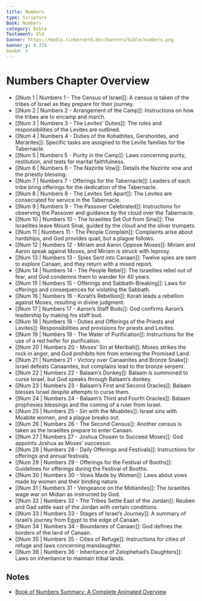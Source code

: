 ```yaml
---
title: Numbers
type: Scripture
Book: Numbers
category: Bible
Testament: Old
banner: https://media.tinkernerd.dev/banners/bible/numbers.png
banner_y: 0.334
book#: 4
---
```


# Numbers Chapter Overview

- [[Num 1 | Numbers 1 - The Census of Israel]]: A census is taken of the tribes of Israel as they prepare for their journey.
- [[Num 2 | Numbers 2 - Arrangement of the Camp]]: Instructions on how the tribes are to encamp and march.
- [[Num 3 | Numbers 3 - The Levites’ Duties]]: The roles and responsibilities of the Levites are outlined.
- [[Num 4 | Numbers 4 - Duties of the Kohathites, Gershonites, and Merarites]]: Specific tasks are assigned to the Levite families for the Tabernacle.
- [[Num 5 | Numbers 5 - Purity in the Camp]]: Laws concerning purity, restitution, and tests for marital faithfulness.
- [[Num 6 | Numbers 6 - The Nazirite Vow]]: Details the Nazirite vow and the priestly blessing.
- [[Num 7 | Numbers 7 - Offerings for the Tabernacle]]: Leaders of each tribe bring offerings for the dedication of the Tabernacle.
- [[Num 8 | Numbers 8 - The Levites Set Apart]]: The Levites are consecrated for service in the Tabernacle.
- [[Num 9 | Numbers 9 - The Passover Celebrated]]: Instructions for observing the Passover and guidance by the cloud over the Tabernacle.
- [[Num 10 | Numbers 10 - The Israelites Set Out from Sinai]]: The Israelites leave Mount Sinai, guided by the cloud and the silver trumpets.
- [[Num 11 | Numbers 11 - The People Complain]]: Complaints arise about hardships, and God provides quail, but a plague follows.
- [[Num 12 | Numbers 12 - Miriam and Aaron Oppose Moses]]: Miriam and Aaron speak against Moses, and Miriam is struck with leprosy.
- [[Num 13 | Numbers 13 - Spies Sent into Canaan]]: Twelve spies are sent to explore Canaan, and they return with a mixed report.
- [[Num 14 | Numbers 14 - The People Rebel]]: The Israelites rebel out of fear, and God condemns them to wander for 40 years.
- [[Num 15 | Numbers 15 - Offerings and Sabbath-Breaking]]: Laws for offerings and consequences for violating the Sabbath.
- [[Num 16 | Numbers 16 - Korah’s Rebellion]]: Korah leads a rebellion against Moses, resulting in divine judgment.
- [[Num 17 | Numbers 17 - Aaron’s Staff Buds]]: God confirms Aaron’s leadership by making his staff bud.
- [[Num 18 | Numbers 18 - Duties and Offerings of the Priests and Levites]]: Responsibilities and provisions for priests and Levites.
- [[Num 19 | Numbers 19 - The Water of Purification]]: Instructions for the use of a red heifer for purification.
- [[Num 20 | Numbers 20 - Moses’ Sin at Meribah]]: Moses strikes the rock in anger, and God prohibits him from entering the Promised Land.
- [[Num 21 | Numbers 21 - Victory over Canaanites and Bronze Snake]]: Israel defeats Canaanites, but complains lead to the bronze serpent.
- [[Num 22 | Numbers 22 - Balaam’s Donkey]]: Balaam is summoned to curse Israel, but God speaks through Balaam’s donkey.
- [[Num 23 | Numbers 23 - Balaam’s First and Second Oracles]]: Balaam blesses Israel despite attempts to curse them.
- [[Num 24 | Numbers 24 - Balaam’s Third and Fourth Oracles]]: Balaam prophesies blessings and the coming of a ruler from Israel.
- [[Num 25 | Numbers 25 - Sin with the Moabites]]: Israel sins with Moabite women, and a plague breaks out.
- [[Num 26 | Numbers 26 - The Second Census]]: Another census is taken as the Israelites prepare to enter Canaan.
- [[Num 27 | Numbers 27 - Joshua Chosen to Succeed Moses]]: God appoints Joshua as Moses’ successor.
- [[Num 28 | Numbers 28 - Daily Offerings and Festivals]]: Instructions for offerings and annual festivals.
- [[Num 29 | Numbers 29 - Offerings for the Festival of Booths]]: Guidelines for offerings during the Festival of Booths.
- [[Num 30 | Numbers 30 - Vows Made by Women]]: Laws about vows made by women and their binding nature.
- [[Num 31 | Numbers 31 - Vengeance on the Midianites]]: The Israelites wage war on Midian as instructed by God.
- [[Num 32 | Numbers 32 - The Tribes Settle East of the Jordan]]: Reuben and Gad settle east of the Jordan with certain conditions.
- [[Num 33 | Numbers 33 - Stages of Israel’s Journey]]: A summary of Israel’s journey from Egypt to the edge of Canaan.
- [[Num 34 | Numbers 34 - Boundaries of Canaan]]: God defines the borders of the land of Canaan.
- [[Num 35 | Numbers 35 - Cities of Refuge]]: Instructions for cities of refuge and laws concerning manslaughter.
- [[Num 36 | Numbers 36 - Inheritance of Zelophehad’s Daughters]]: Laws on inheritance to maintain tribal lands.

## Notes
- [Book of Numbers Summary: A Complete Animated Overview](https://youtu.be/tp5MIrMZFqo?si=pK4AIRNNp6VRmUbv)

